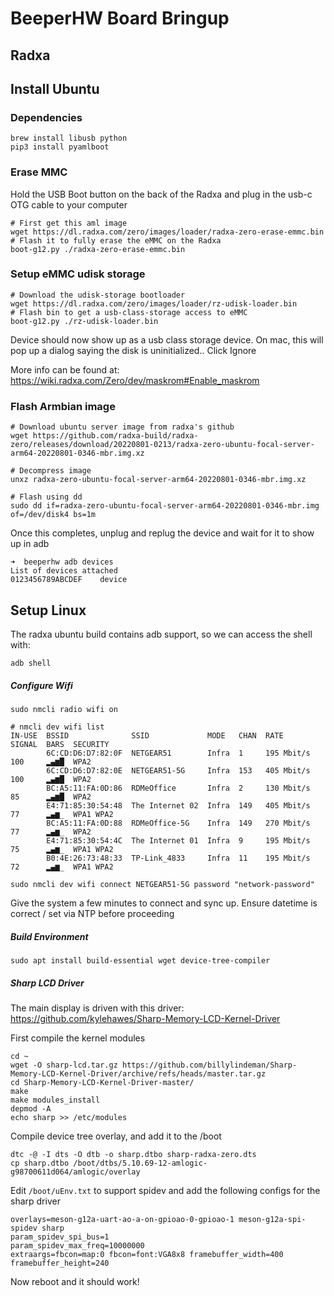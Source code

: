 # BeeperHW Board Bringup
## Radxa


## Install Ubuntu
### Dependencies
```
brew install libusb python
pip3 install pyamlboot
```

### Erase MMC
Hold the USB Boot button on the back of the Radxa and plug in the usb-c OTG cable to your computer

```
# First get this aml image 
wget https://dl.radxa.com/zero/images/loader/radxa-zero-erase-emmc.bin
# Flash it to fully erase the eMMC on the Radxa
boot-g12.py ./radxa-zero-erase-emmc.bin
```

### Setup eMMC udisk storage

```
# Download the udisk-storage bootloader
wget https://dl.radxa.com/zero/images/loader/rz-udisk-loader.bin
# Flash bin to get a usb-class-storage access to eMMC
boot-g12.py ./rz-udisk-loader.bin
```

Device should now show up as a usb class storage device.  On mac, this will pop up a dialog saying the disk is uninitialized.. Click Ignore

More info can be found at: https://wiki.radxa.com/Zero/dev/maskrom#Enable_maskrom

### Flash Armbian image
```
# Download ubuntu server image from radxa's github
wget https://github.com/radxa-build/radxa-zero/releases/download/20220801-0213/radxa-zero-ubuntu-focal-server-arm64-20220801-0346-mbr.img.xz

# Decompress image
unxz radxa-zero-ubuntu-focal-server-arm64-20220801-0346-mbr.img.xz

# Flash using dd
sudo dd if=radxa-zero-ubuntu-focal-server-arm64-20220801-0346-mbr.img of=/dev/disk4 bs=1m
```

Once this completes, unplug and replug the device and wait for it to show up in adb

```
➜  beeperhw adb devices
List of devices attached
0123456789ABCDEF	device
```



## Setup Linux 

The radxa ubuntu build contains adb support, so we can access the shell with:
```
adb shell
```

##### Configure Wifi

```
sudo nmcli radio wifi on
```
```
# nmcli dev wifi list
IN-USE  BSSID              SSID             MODE   CHAN  RATE        SIGNAL  BARS  SECURITY
        6C:CD:D6:D7:82:0F  NETGEAR51        Infra  1     195 Mbit/s  100     ▂▄▆█  WPA2
        6C:CD:D6:D7:82:0E  NETGEAR51-5G     Infra  153   405 Mbit/s  100     ▂▄▆█  WPA2
        BC:A5:11:FA:0D:86  RDMeOffice       Infra  2     130 Mbit/s  85      ▂▄▆█  WPA2
        E4:71:85:30:54:48  The Internet 02  Infra  149   405 Mbit/s  77      ▂▄▆_  WPA1 WPA2
        BC:A5:11:FA:0D:88  RDMeOffice-5G    Infra  149   270 Mbit/s  77      ▂▄▆_  WPA2
        E4:71:85:30:54:4C  The Internet 01  Infra  9     195 Mbit/s  75      ▂▄▆_  WPA1 WPA2
        B0:4E:26:73:48:33  TP-Link_4833     Infra  11    195 Mbit/s  72      ▂▄▆_  WPA1 WPA2
```

```
sudo nmcli dev wifi connect NETGEAR51-5G password "network-password"
```

Give the system a few minutes to connect and sync up.  Ensure datetime is correct / set via NTP before proceeding

##### Build Environment
```
sudo apt install build-essential wget device-tree-compiler
```

##### Sharp LCD Driver 

The main display is driven with this driver: https://github.com/kylehawes/Sharp-Memory-LCD-Kernel-Driver


First compile the kernel modules
```
cd ~
wget -O sharp-lcd.tar.gz https://github.com/billylindeman/Sharp-Memory-LCD-Kernel-Driver/archive/refs/heads/master.tar.gz 
cd Sharp-Memory-LCD-Kernel-Driver-master/
make
make modules_install
depmod -A
echo sharp >> /etc/modules
```

Compile device tree overlay, and add it to the /boot

```
dtc -@ -I dts -O dtb -o sharp.dtbo sharp-radxa-zero.dts
cp sharp.dtbo /boot/dtbs/5.10.69-12-amlogic-g98700611d064/amlogic/overlay
```


Edit  `/boot/uEnv.txt` to support spidev and add the following configs for the sharp driver

```
overlays=meson-g12a-uart-ao-a-on-gpioao-0-gpioao-1 meson-g12a-spi-spidev sharp
param_spidev_spi_bus=1
param_spidev_max_freq=10000000
extraargs=fbcon=map:0 fbcon=font:VGA8x8 framebuffer_width=400 framebuffer_height=240
```

Now reboot and it should work!